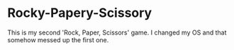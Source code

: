 # Rocky-Papery-Scissory

This is my second 'Rock, Paper, Scissors' game. I changed my OS and that somehow messed up the first one.
